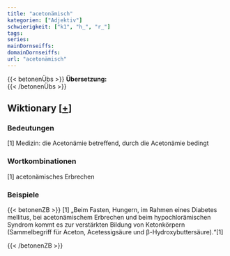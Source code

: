 ```yaml
---
title: "acetonämisch"
kategorien: ["Adjektiv"]
schwierigkeit: ["k1", "h_", "r_"]
tags:
series:
mainDornseiffs:
domainDornseiffs:
url: "acetonämisch"
---
```


{{< betonenÜbs >}}
**Übersetzung:**  
{{< /betonenÜbs >}}

## Wiktionary [[+](https://de.wiktionary.org/wiki/acetonämisch)]

### Bedeutungen
[1] Medizin: die Acetonämie betreffend, durch die Acetonämie bedingt  

### Wortkombinationen
[1] acetonämisches Erbrechen  

### Beispiele
{{< betonenZB >}}
[1] „Beim Fasten, Hungern, im Rahmen eines Diabetes mellitus, bei acetonämischem Erbrechen und beim hypochlorämischen Syndrom kommt es zur verstärkten Bildung von Ketonkörpern (Sammelbegriff für Aceton, Acetessigsäure und β-Hydroxybuttersäure).“[1]  

{{< /betonenZB >}}

